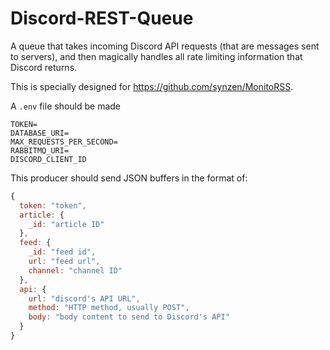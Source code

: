 # Discord-REST-Queue

A queue that takes incoming Discord API requests (that are messages sent to servers), and then magically handles all rate limiting information that Discord returns.

This is specially designed for https://github.com/synzen/MonitoRSS.

A `.env` file should be made

```
TOKEN=
DATABASE_URI=
MAX_REQUESTS_PER_SECOND=
RABBITMQ_URI=
DISCORD_CLIENT_ID
```

This producer should send JSON buffers in the format of:

```js
{
  token: "token",
  article: {
    _id: "article ID"
  },
  feed: {
    _id: "feed id",
    url: "feed url",
    channel: "channel ID"
  },
  api: {
    url: "discord's API URL",
    method: "HTTP method, usually POST",
    body: "body content to send to Discord's API"
  }
}
```
